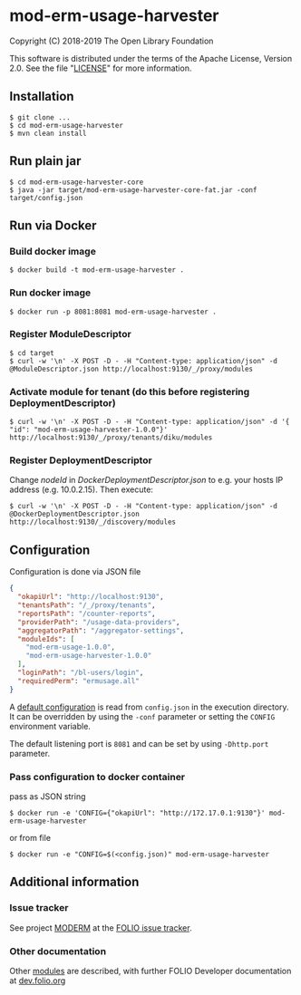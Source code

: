 # mod-erm-usage-harvester

Copyright (C) 2018-2019 The Open Library Foundation

This software is distributed under the terms of the Apache License,
Version 2.0. See the file "[LICENSE](LICENSE)" for more information.


## Installation

```
$ git clone ...
$ cd mod-erm-usage-harvester
$ mvn clean install
```

## Run plain jar

```
$ cd mod-erm-usage-harvester-core
$ java -jar target/mod-erm-usage-harvester-core-fat.jar -conf target/config.json
```

## Run via Docker

### Build docker image
```
$ docker build -t mod-erm-usage-harvester .
```

### Run docker image
```
$ docker run -p 8081:8081 mod-erm-usage-harvester .
```

### Register ModuleDescriptor

```
$ cd target
$ curl -w '\n' -X POST -D - -H "Content-type: application/json" -d @ModuleDescriptor.json http://localhost:9130/_/proxy/modules
```

### Activate module for tenant (do this before registering DeploymentDescriptor)

```
$ curl -w '\n' -X POST -D - -H "Content-type: application/json" -d '{ "id": "mod-erm-usage-harvester-1.0.0"}' http://localhost:9130/_/proxy/tenants/diku/modules
```

### Register DeploymentDescriptor

Change _nodeId_ in _DockerDeploymentDescriptor.json_ to e.g. your hosts IP address (e.g. 10.0.2.15). Then execute:

```
$ curl -w '\n' -X POST -D - -H "Content-type: application/json" -d @DockerDeploymentDescriptor.json http://localhost:9130/_/discovery/modules
```

## Configuration
Configuration is done via JSON file
```json
{
  "okapiUrl": "http://localhost:9130",
  "tenantsPath": "/_/proxy/tenants",
  "reportsPath": "/counter-reports",
  "providerPath": "/usage-data-providers",
  "aggregatorPath": "/aggregator-settings",
  "moduleIds": [
    "mod-erm-usage-1.0.0",
    "mod-erm-usage-harvester-1.0.0"
  ],
  "loginPath": "/bl-users/login",
  "requiredPerm": "ermusage.all"
}
```
A [default configuration](mod-erm-usage-harvester-core/config-template.json) is read from `config.json` in the execution directory. It can be overridden by using the `-conf` parameter or setting the `CONFIG` environment variable.

The default listening port is `8081` and can be set by using `-Dhttp.port` parameter.

### Pass configuration to docker container

pass as JSON string
```
$ docker run -e 'CONFIG={"okapiUrl": "http://172.17.0.1:9130"}' mod-erm-usage-harvester
```

or from file
```
$ docker run -e "CONFIG=$(<config.json)" mod-erm-usage-harvester
```

## Additional information

### Issue tracker

See project [MODERM](https://issues.folio.org/browse/MODERM)
at the [FOLIO issue tracker](https://dev.folio.org/guidelines/issue-tracker).

### Other documentation

Other [modules](https://dev.folio.org/source-code/#server-side) are described,
with further FOLIO Developer documentation at [dev.folio.org](https://dev.folio.org/)


